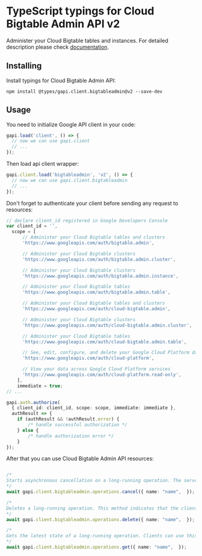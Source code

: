 # TypeScript typings for Cloud Bigtable Admin API v2

Administer your Cloud Bigtable tables and instances.
For detailed description please check [documentation](https://cloud.google.com/bigtable/).

## Installing

Install typings for Cloud Bigtable Admin API:

```
npm install @types/gapi.client.bigtableadmin@v2 --save-dev
```

## Usage

You need to initialize Google API client in your code:

```typescript
gapi.load('client', () => {
  // now we can use gapi.client
  // ...
});
```

Then load api client wrapper:

```typescript
gapi.client.load('bigtableadmin', 'v2', () => {
  // now we can use gapi.client.bigtableadmin
  // ...
});
```

Don't forget to authenticate your client before sending any request to resources:

```typescript
// declare client_id registered in Google Developers Console
var client_id = '',
  scope = [ 
      // Administer your Cloud Bigtable tables and clusters
      'https://www.googleapis.com/auth/bigtable.admin',

      // Administer your Cloud Bigtable clusters
      'https://www.googleapis.com/auth/bigtable.admin.cluster',

      // Administer your Cloud Bigtable clusters
      'https://www.googleapis.com/auth/bigtable.admin.instance',

      // Administer your Cloud Bigtable tables
      'https://www.googleapis.com/auth/bigtable.admin.table',

      // Administer your Cloud Bigtable tables and clusters
      'https://www.googleapis.com/auth/cloud-bigtable.admin',

      // Administer your Cloud Bigtable clusters
      'https://www.googleapis.com/auth/cloud-bigtable.admin.cluster',

      // Administer your Cloud Bigtable tables
      'https://www.googleapis.com/auth/cloud-bigtable.admin.table',

      // See, edit, configure, and delete your Google Cloud Platform data
      'https://www.googleapis.com/auth/cloud-platform',

      // View your data across Google Cloud Platform services
      'https://www.googleapis.com/auth/cloud-platform.read-only',
    ],
    immediate = true;
// ...

gapi.auth.authorize(
  { client_id: client_id, scope: scope, immediate: immediate },
  authResult => {
    if (authResult && !authResult.error) {
        /* handle successful authorization */
    } else {
        /* handle authorization error */
    }
});
```

After that you can use Cloud Bigtable Admin API resources:

```typescript

/*
Starts asynchronous cancellation on a long-running operation. The server makes a best effort to cancel the operation, but success is not guaranteed. If the server doesn't support this method, it returns `google.rpc.Code.UNIMPLEMENTED`. Clients can use Operations.GetOperation or other methods to check whether the cancellation succeeded or whether the operation completed despite cancellation. On successful cancellation, the operation is not deleted; instead, it becomes an operation with an Operation.error value with a google.rpc.Status.code of 1, corresponding to `Code.CANCELLED`.
*/
await gapi.client.bigtableadmin.operations.cancel({ name: "name",  });

/*
Deletes a long-running operation. This method indicates that the client is no longer interested in the operation result. It does not cancel the operation. If the server doesn't support this method, it returns `google.rpc.Code.UNIMPLEMENTED`.
*/
await gapi.client.bigtableadmin.operations.delete({ name: "name",  });

/*
Gets the latest state of a long-running operation. Clients can use this method to poll the operation result at intervals as recommended by the API service.
*/
await gapi.client.bigtableadmin.operations.get({ name: "name",  });
```
